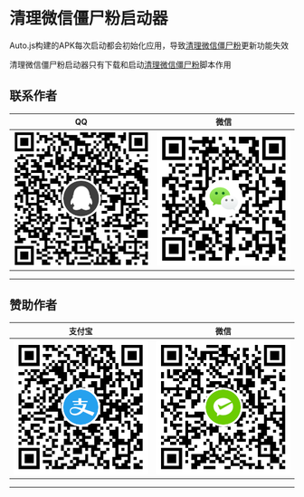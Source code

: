 # 清理微信僵尸粉启动器

Auto.js构建的APK每次启动都会初始化应用，导致[清理微信僵尸粉](https://github.com/L8426936/CleanUpWeChatZombieFans)更新功能失效

清理微信僵尸粉启动器只有下载和启动[清理微信僵尸粉](https://github.com/L8426936/CleanUpWeChatZombieFans)脚本作用


## 联系作者
| QQ | 微信 |
|:---:|:---:|
| ![QQ](res/qq.png) | ![微信](res/wechat.png) |
--------------------------------------


## 赞助作者
| 支付宝 | 微信 |
|:---:|:---:|
| ![支付宝](res/alipay.png) | ![微信](res/wechatpay.png) |
--------------------------------------

